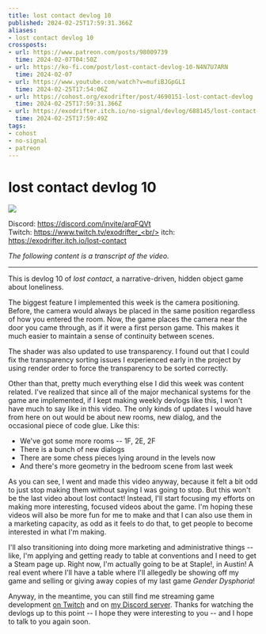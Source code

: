 ```yaml
---
title: lost contact devlog 10
published: 2024-02-25T17:59:31.366Z
aliases:
- lost contact devlog 10
crossposts:
- url: https://www.patreon.com/posts/98009739
  time: 2024-02-07T04:50Z
- url: https://ko-fi.com/post/lost-contact-devlog-10-N4N7U7ARN
  time: 2024-02-07
- url: https://www.youtube.com/watch?v=mufiBJGpGLI
  time: 2024-02-25T17:54:06Z
- url: https://cohost.org/exodrifter/post/4690151-lost-contact-devlog
  time: 2024-02-25T17:59:31.366Z
- url: https://exodrifter.itch.io/no-signal/devlog/688145/lost-contact-devlog-10
  time: 2024-02-25T17:59:49Z
tags:
- cohost
- no-signal
- patreon
---
```


# lost contact devlog 10

![](https://www.youtube.com/watch?v=mufiBJGpGLI)

Discord: https://discord.com/invite/arqFQVt<br/>
Twitch: https://www.twitch.tv/exodrifter_<br/>
itch: https://exodrifter.itch.io/lost-contact<br/>

_The following content is a transcript of the video._

---

This is devlog 10 of _lost contact_, a narrative-driven, hidden object game about loneliness.

The biggest feature I implemented this week is the camera positioning. Before, the camera would always be placed in the same position regardless of how you entered the room. Now, the game places the camera near the door you came through, as if it were a first person game. This makes it much easier to maintain a sense of continuity between scenes.

The shader was also updated to use transparency. I found out that I could fix the transparency sorting issues I experienced early in the project by using render order to force the transparency to be sorted correctly.

Other than that, pretty much everything else I did this week was content related. I've realized that since all of the major mechanical systems for the game are implemented, if I kept making weekly devlogs like this, I won't have much to say like in this video. The only kinds of updates I would have from here on out would be about new rooms, new dialog, and the occasional piece of code glue. Like this:

- We've got some more rooms -- 1F, 2E, 2F
- There is a bunch of new dialogs
- There are some chess pieces lying around in the levels now
- And there's more geometry in the bedroom scene from last week

As you can see, I went and made this video anyway, because it felt a bit odd to just stop making them without saying I was going to stop. But this won't be the last video about lost contact! Instead, I'll start focusing my efforts on making more interesting, focused videos about the game. I'm hoping these videos will also be more fun for me to make and that I can also use them in a marketing capacity, as odd as it feels to do that, to get people to become interested in what I'm making.

I'll also transitioning into doing more marketing and administrative things -- like, I'm applying and getting ready to table at conventions and I need to get a Steam page up. Right now, I'm actually going to be at Staple!, in Austin! A real event where I'll have a table where I'll allegedly be showing off my game and selling or giving away copies of my last game _Gender Dysphoria_!

Anyway, in the meantime, you can still find me streaming game development [on Twitch](https://www.twitch.tv/exodrifter_) and on [my Discord server](https://discord.com/invite/arqFQVt). Thanks for watching the devlogs up to this point -- I hope they were interesting to you -- and I hope to talk to you again soon.
